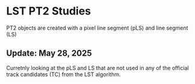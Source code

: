 # LST PT2 Studies
PT2 objects are created with a pixel line segment (pLS) and line segment (LS)

## Update: May 28, 2025
Curretnly looking at the pLS and LS that are not used in any of the official track candidates (TC) from the 
LST algorithm. 
